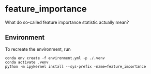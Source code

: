 # feature_importance
What do so-called feature importance statistic actually mean?


## Environment

To recreate the environment, run

```
conda env create -f environment.yml -p ./.venv
conda activate .venv
python -m ipykernel install --sys-prefix -name=feature_importance
```
